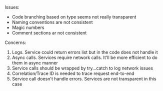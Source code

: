 Issues:
- Code branching based on type seems not really transparent
- Naming conventions are not consistent
- Magic numbers
- Comment sections ar not consistent

Concerns:
1) Logs. Service could return errors list but in the code does not handle it
2) Async calls. Services require network calls. It'll be more efficient to do them in async manner
3) Service calls should be wrapped by try...catch to log network issues
4) Correlation/Trace ID is needed to trace request end-to-end
5) Service call doesn't handle errors. Services are not transparent in this case